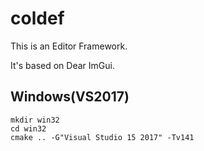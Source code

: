 # coldef

This is an Editor Framework.

It's based on Dear ImGui.

## Windows(VS2017)

```
mkdir win32
cd win32
cmake .. -G"Visual Studio 15 2017" -Tv141

```